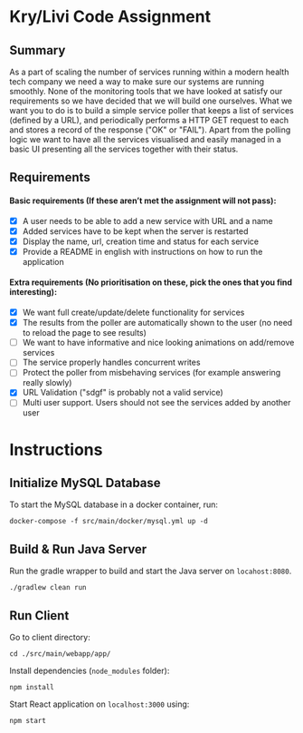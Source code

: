 # Kry/Livi Code Assignment

## Summary

As a part of scaling the number of services running within a modern health
tech company we need a way to make sure our systems are running
smoothly. None of the monitoring tools that we have looked at satisfy our
requirements so we have decided that we will build one ourselves. What we
want you to do is to build a simple service poller that keeps a list of
services (defined by a URL), and periodically performs a HTTP GET request
to each and stores a record of the response ("OK" or "FAIL"). Apart from the
polling logic we want to have all the services visualised and easily managed
in a basic UI presenting all the services together with their status.

## Requirements
#### Basic requirements (If these aren’t met the assignment will not pass):
- [X] A user needs to be able to add a new service with URL and a name
- [X]  Added services have to be kept when the server is restarted
- [X]  Display the name, url, creation time and status for each service
- [X]  Provide a README in english with instructions on how to run the
application

#### Extra requirements (No prioritisation on these, pick the ones that you find interesting):
- [X]  We want full create/update/delete functionality for services
- [X]  The results from the poller are automatically shown to the user (no
need to reload the page to see results)
- [ ]  We want to have informative and nice looking animations on
add/remove services
- [ ]  The service properly handles concurrent writes
- [ ]  Protect the poller from misbehaving services (for example answering
really slowly)
- [X]  URL Validation ("sdgf" is probably not a valid service)
- [ ]  Multi user support. Users should not see the services added by
another user

# Instructions

## Initialize MySQL Database

To start the MySQL database in a docker container, run:
```
docker-compose -f src/main/docker/mysql.yml up -d
```

## Build & Run Java Server

Run the gradle wrapper to build and start the Java server on `locahost:8080`.

```
./gradlew clean run
```

## Run Client

Go to client directory:

```
cd ./src/main/webapp/app/
```

Install dependencies (`node_modules` folder):

```
npm install
```
Start React application on `localhost:3000` using:
```
npm start
```